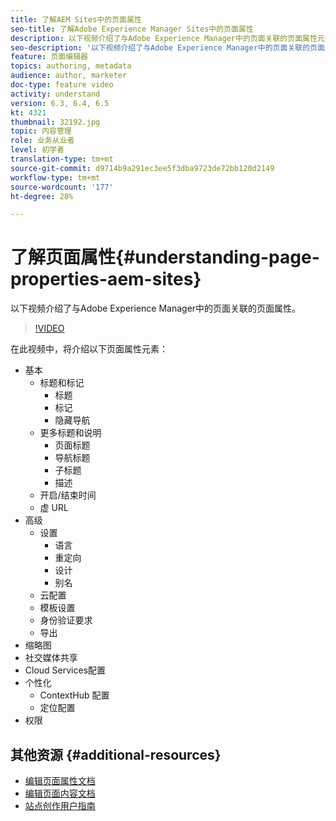 ```yaml
---
title: 了解AEM Sites中的页面属性
seo-title: 了解Adobe Experience Manager Sites中的页面属性
description: 以下视频介绍了与Adobe Experience Manager中的页面关联的页面属性元数据。
seo-description: '以下视频介绍了与Adobe Experience Manager中的页面关联的页面属性元数据。 '
feature: 页面编辑器
topics: authoring, metadata
audience: author, marketer
doc-type: feature video
activity: understand
version: 6.3, 6.4, 6.5
kt: 4321
thumbnail: 32192.jpg
topic: 内容管理
role: 业务从业者
level: 初学者
translation-type: tm+mt
source-git-commit: d9714b9a291ec3ee5f3dba9723de72bb120d2149
workflow-type: tm+mt
source-wordcount: '177'
ht-degree: 28%

---
```



# 了解页面属性{#understanding-page-properties-aem-sites}

以下视频介绍了与Adobe Experience Manager中的页面关联的页面属性。

>[!VIDEO](https://video.tv.adobe.com/v/32192?quality=12&learn=on)

在此视频中，将介绍以下页面属性元素：

* 基本
   * 标题和标记
      * 标题
      * 标记
      * 隐藏导航
   * 更多标题和说明
      * 页面标题
      * 导航标题
      * 子标题
      * 描述
   * 开启/结束时间
   * 虚 URL
* 高级
   * 设置
      * 语言
      * 重定向
      * 设计
      * 别名
   * 云配置
   * 模板设置
   * 身份验证要求
   * 导出
* 缩略图
* 社交媒体共享
* Cloud Services配置
* 个性化
   * ContextHub 配置
   * 定位配置
* 权限

## 其他资源 {#additional-resources}

* [编辑页面属性文档](https://docs.adobe.com/content/help/en/experience-manager-65/authoring/authoring/editing-page-properties.html)
* [编辑页面内容文档](https://docs.adobe.com/content/help/en/experience-manager-65/authoring/authoring/editing-content.html)
* [站点创作用户指南](https://docs.adobe.com/content/help/en/experience-manager-65/authoring/home.html?topic=/experience-manager/6-5/sites/authoring/morehelp/page-authoring.ug.js)
